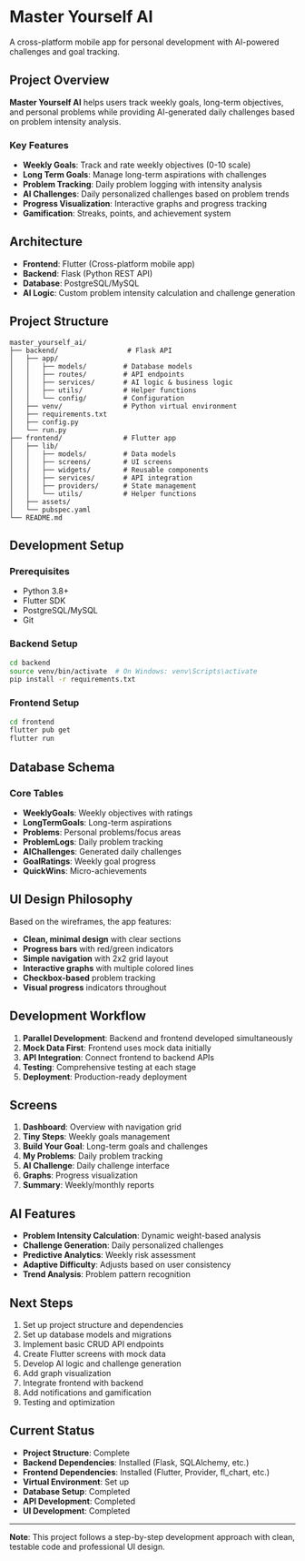 # Master Yourself AI

A cross-platform mobile app for personal development with AI-powered challenges and goal tracking.

## Project Overview

**Master Yourself AI** helps users track weekly goals, long-term objectives, and personal problems while providing AI-generated daily challenges based on problem intensity analysis.

### Key Features
- **Weekly Goals**: Track and rate weekly objectives (0-10 scale)
- **Long Term Goals**: Manage long-term aspirations with challenges
- **Problem Tracking**: Daily problem logging with intensity analysis
- **AI Challenges**: Daily personalized challenges based on problem trends
- **Progress Visualization**: Interactive graphs and progress tracking
- **Gamification**: Streaks, points, and achievement system

##  Architecture

- **Frontend**: Flutter (Cross-platform mobile app)
- **Backend**: Flask (Python REST API)
- **Database**: PostgreSQL/MySQL
- **AI Logic**: Custom problem intensity calculation and challenge generation

## Project Structure

```
master_yourself_ai/
├── backend/                 # Flask API
│   ├── app/
│   │   ├── models/         # Database models
│   │   ├── routes/         # API endpoints
│   │   ├── services/       # AI logic & business logic
│   │   ├── utils/          # Helper functions
│   │   └── config/         # Configuration
│   ├── venv/               # Python virtual environment
│   ├── requirements.txt
│   ├── config.py
│   └── run.py
├── frontend/               # Flutter app
│   ├── lib/
│   │   ├── models/         # Data models
│   │   ├── screens/        # UI screens
│   │   ├── widgets/        # Reusable components
│   │   ├── services/       # API integration
│   │   ├── providers/      # State management
│   │   └── utils/          # Helper functions
│   ├── assets/
│   └── pubspec.yaml
└── README.md
```

## Development Setup

### Prerequisites
- Python 3.8+
- Flutter SDK
- PostgreSQL/MySQL
- Git

### Backend Setup
```bash
cd backend
source venv/bin/activate  # On Windows: venv\Scripts\activate
pip install -r requirements.txt
```

### Frontend Setup
```bash
cd frontend
flutter pub get
flutter run
```

## Database Schema

### Core Tables
- **WeeklyGoals**: Weekly objectives with ratings
- **LongTermGoals**: Long-term aspirations
- **Problems**: Personal problems/focus areas
- **ProblemLogs**: Daily problem tracking
- **AIChallenges**: Generated daily challenges
- **GoalRatings**: Weekly goal progress
- **QuickWins**: Micro-achievements

## UI Design Philosophy

Based on the wireframes, the app features:
- **Clean, minimal design** with clear sections
- **Progress bars** with red/green indicators
- **Simple navigation** with 2x2 grid layout
- **Interactive graphs** with multiple colored lines
- **Checkbox-based** problem tracking
- **Visual progress** indicators throughout

## Development Workflow

1. **Parallel Development**: Backend and frontend developed simultaneously
2. **Mock Data First**: Frontend uses mock data initially
3. **API Integration**: Connect frontend to backend APIs
4. **Testing**: Comprehensive testing at each stage
5. **Deployment**: Production-ready deployment

## Screens

1. **Dashboard**: Overview with navigation grid
2. **Tiny Steps**: Weekly goals management
3. **Build Your Goal**: Long-term goals and challenges
4. **My Problems**: Daily problem tracking
5. **AI Challenge**: Daily challenge interface
6. **Graphs**: Progress visualization
7. **Summary**: Weekly/monthly reports

## AI Features

- **Problem Intensity Calculation**: Dynamic weight-based analysis
- **Challenge Generation**: Daily personalized challenges
- **Predictive Analytics**: Weekly risk assessment
- **Adaptive Difficulty**: Adjusts based on user consistency
- **Trend Analysis**: Problem pattern recognition

## Next Steps

1. Set up project structure and dependencies
2. Set up database models and migrations
3. Implement basic CRUD API endpoints
4. Create Flutter screens with mock data
5. Develop AI logic and challenge generation
6. Add graph visualization
7. Integrate frontend with backend
8. Add notifications and gamification
9. Testing and optimization

## Current Status

- **Project Structure**: Complete
- **Backend Dependencies**: Installed (Flask, SQLAlchemy, etc.)
- **Frontend Dependencies**: Installed (Flutter, Provider, fl_chart, etc.)
- **Virtual Environment**: Set up
- **Database Setup**: Completed
- **API Development**: Completed
- **UI Development**: Completed

---

**Note**: This project follows a step-by-step development approach with clean, testable code and professional UI design.
